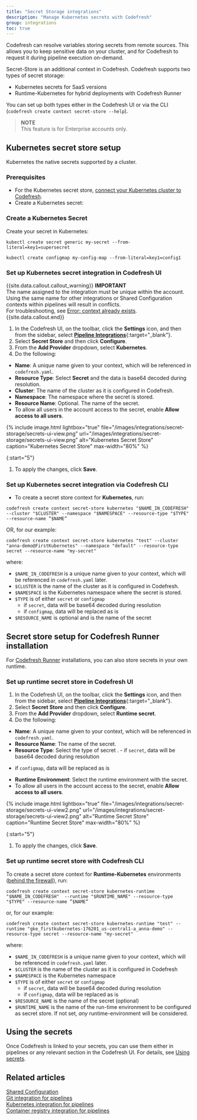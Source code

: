 ```yaml
---
title: "Secret Storage integrations"
description: "Manage Kubernetes secrets with Codefresh"
group: integrations
toc: true
---
```


Codefresh can resolve variables storing secrets from remote sources. This allows you to keep sensitive data on your cluster, and for Codefresh to request it during pipeline execution on-demand.  

Secret-Store is an additional context in Codefresh. Codefresh supports two types of secret storage: 
* Kubernetes secrets for SaaS versions
* Runtime-Kubernetes for hybrid deployments with Codefresh Runner

You can set up both types either in the Codefresh UI or via the CLI (`codefresh create context secret-store --help`).

>**NOTE**  
This feature is for Enterprise accounts only.

## Kubernetes secret store setup
Kubernetes  the native secrets supported by a cluster.

### Prerequisites

* For the Kubernetes secret store, [connect your Kubernetes cluster to Codefresh]({{site.baseurl}}/docs/integrations/kubernetes/#connect-a-kubernetes-cluster/).  
* Create a Kubernetes secret:


### Create a Kubernetes Secret

Create your secret in Kubernetes:

```
kubectl create secret generic my-secret --from-literal=key1=supersecret
```

```
kubectl create configmap my-config-map --from-literal=key1=config1
```


### Set up Kubernetes secret integration in Codefresh UI

{{site.data.callout.callout_warning}}
**IMPORTANT**    
The name assigned to the integration must be unique within the account. Using the same name for other integrations or Shared Configuration contexts within pipelines will result in conflicts.<br>For troubleshooting, see [Error: context already exists]({{site.baseurl}}/docs/kb/articles/error-context-already-exists/).
{{site.data.callout.end}}

1. In the Codefresh UI, on the toolbar, click the **Settings** icon, and then from the sidebar, select [**Pipeline Integrations**](https://g.codefresh.io/account-admin/account-conf/integration){:target="\_blank"}. 
1. Select **Secret Store** and then click **Configure**.
1. From the **Add Provider** dropdown, select **Kubernetes**.
1. Do the following:  
  * **Name**: A unique name given to your context, which will be referenced in `codefresh.yaml`.
  * **Resource Type**: Select **Secret** and the data is base64 decoded during resolution.
  * **Cluster**: The name of the cluster as it is configured in Codefresh.
  * **Namespace**: The namespace where the secret is stored.
  * **Resource Name**: Optional. The name of the secret.
  * To allow all users in the account access to the secret, enable **Allow access to all users**.



{% include 
image.html 
lightbox="true" 
file="/images/integrations/secret-storage/secrets-ui-view.png" 
url="/images/integrations/secret-storage/secrets-ui-view.png"
alt="Kubernetes Secret Store" 
caption="Kubernetes Secret Store" 
max-width="80%" 
%}

{:start="5"}
1. To apply the changes, click **Save**.


### Set up Kubernetes secret integration via Codefresh CLI

* To create a secret store context for **Kubernetes**, run: 
```
codefresh create context secret-store kubernetes "$NAME_IN_CODEFRESH" --cluster "$CLUSTER" --namespace "$NAMESPACE" --resource-type "$TYPE" --resource-name ”$NAME”
```
OR, for our example:

```
codefresh create context secret-store kubernetes "test" --cluster "anna-demo@FirstKubernetes" --namespace "default" --resource-type secret --resource-name "my-secret"
```

where:

- `$NAME_IN_CODEFRESH` is a unique name given to your context, which will be referenced in `codefresh.yaml` later.
- `$CLUSTER` is the name of the cluster as it is configured in Codefresh.
- `$NAMESPACE` is the Kubernetes namespace where the secret is stored. 
- `$TYPE` is of either `secret` or `configmap`
  - if `secret`, data will be base64 decoded during resolution
  - if `configmap`, data will be replaced as is
- `$RESOURCE_NAME` is optional and is the name of the secret 

## Secret store setup for Codefresh Runner installation


For [Codefresh Runner]({{site.baseurl}}/docs/installation/codefresh-runner/) installations, you can also store secrets in your own runtime.

### Set up runtime secret store in Codefresh UI

1. In the Codefresh UI, on the toolbar, click the **Settings** icon, and then from the sidebar, select [**Pipeline Integrations**](https://g.codefresh.io/account-admin/account-conf/integration){:target="\_blank"}. 
1. Select **Secret Store** and then click **Configure**.
1. From the **Add Provider** dropdown, select **Runtime secret**.
1. Do the following:  
  * **Name**: A unique name given to your context, which will be referenced in `codefresh.yaml`.
  * **Resource Name**: The name of the secret.
  * **Resource Type**: Select the type of secret .  - if `secret`, data will be base64 decoded during resolution
  - if `configmap`, data will be replaced as is
  * **Runtime Environment**: Select the runtime environment with the secret.
  * To allow all users in the account access to the secret, enable **Allow access to all users**.

{% include 
image.html 
lightbox="true" 
file="/images/integrations/secret-storage/secrets-ui-view2.png" 
url="/images/integrations/secret-storage/secrets-ui-view2.png"
alt="Runtime Secret Store" 
caption="Runtime Secret Store" 
max-width="80%" 
%}

{:start="5"}

1. To apply the changes, click **Save**.



### Set up runtime secret store with Codefresh CLI

To create a secret store context for **Runtime-Kubernetes** environments ([behind the firewall]({{site.baseurl}}/docs/installation/behind-the-firewall)), run:

```
codefresh create context secret-store kubernetes-runtime "$NAME_IN_CODEFRESH"  --runtime "$RUNTIME_NAME" --resource-type "$TYPE" --resource-name ”$NAME”
```

or, for our example:

```
codefresh create context secret-store kubernetes-runtime "test" --runtime "gke_firstkubernetes-176201_us-central1-a_anna-demo" --resource-type secret --resource-name "my-secret"
```

where:

- `$NAME_IN_CODEFRESH` is a unique name given to your context, which will be referenced in `codefresh.yaml` later.
- `$CLUSTER` is the name of the cluster as it is configured in Codefresh
- `$NAMESPACE` is the Kubernetes namespace 
- `$TYPE` is of either `secret` or `configmap`
  - if `secret`, data will be base64 decoded during resolution
  - if `configmap`, data will be replaced as is
- `$RESOURCE_NAME` is the name of the secret (optional)
- `$RUNTIME_NAME` is the name of the run-time environment to be configured as secret store.  If not set, *any* runtime-environment will be considered.

## Using the secrets

Once Codefresh is linked to your secrets, you can use them either in pipelines or any relevant section in the Codefresh UI. For details, see [Using secrets]({{site.baseurl}}/docs/pipelines/configuration/secrets-store/).

## Related articles
[Shared Configuration]({{site.baseurl}}/docs/pipelines/configuration/shared-configuration/)  
[Git integration for pipelines]({{site.baseurl}}/docs/integrations/git-providers/)    
[Kubernetes integration for pipelines]({{site.baseurl}}/docs/integrations/kubernetes/)  
[Container registry integration for pipelines]({{site.baseurl}}/docs/integrations/docker-registries/)  
